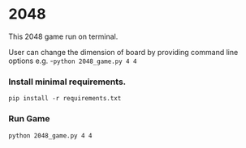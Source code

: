 # 2048
This 2048 game run on terminal.

User can change the dimension of board by providing command line options e.g.
-`python 2048_game.py 4 4`

### Install minimal requirements.
`pip install -r requirements.txt`

### Run Game
`python 2048_game.py 4 4`